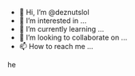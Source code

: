 - 👋 Hi, I’m @deznutslol
- 👀 I’m interested in ...
- 🌱 I’m currently learning ...
- 💞️ I’m looking to collaborate on ...
- 📫 How to reach me ...

<!---
deznutslol/deznutslol is a ✨ special ✨ repository because its `README.md` (this file) appears on your GitHub profile.
You can click the Preview link to take a look at your changes.
---> he
